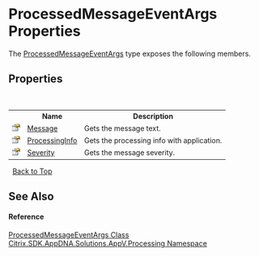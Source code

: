 # ProcessedMessageEventArgs Properties
 

The <a href="T_Citrix_SDK_AppDNA_Solutions_AppV_Processing_ProcessedMessageEventArgs">ProcessedMessageEventArgs</a> type exposes the following members.


## Properties
&nbsp;<table><tr><th></th><th>Name</th><th>Description</th></tr><tr><td>![Public property](media/pubproperty.gif "Public property")</td><td><a href="P_Citrix_SDK_AppDNA_Solutions_AppV_Processing_ProcessedMessageEventArgs_Message">Message</a></td><td>
Gets the message text.</td></tr><tr><td>![Public property](media/pubproperty.gif "Public property")</td><td><a href="P_Citrix_SDK_AppDNA_Solutions_AppV_Processing_ProcessedMessageEventArgs_ProcessingInfo">ProcessingInfo</a></td><td>
Gets the processing info with application.</td></tr><tr><td>![Public property](media/pubproperty.gif "Public property")</td><td><a href="P_Citrix_SDK_AppDNA_Solutions_AppV_Processing_ProcessedMessageEventArgs_Severity">Severity</a></td><td>
Gets the message severity.</td></tr></table>&nbsp;
<a href="#processedmessageeventargs-properties">Back to Top</a>

## See Also


#### Reference
<a href="T_Citrix_SDK_AppDNA_Solutions_AppV_Processing_ProcessedMessageEventArgs">ProcessedMessageEventArgs Class</a><br /><a href="N_Citrix_SDK_AppDNA_Solutions_AppV_Processing">Citrix.SDK.AppDNA.Solutions.AppV.Processing Namespace</a><br />